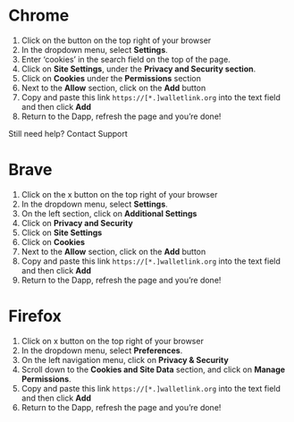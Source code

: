 # Chrome

1. Click on the  button on the top right of your browser
2. In the dropdown menu, select **Settings**. 
3. Enter ‘cookies’ in the search field on the top of the page.
4. Click on **Site Settings**, under the **Privacy and Security section**.
5. Click on **Cookies** under the **Permissions** section
6. Next to the **Allow** section, click on the **Add** button
7. Copy and paste this link `https://[*.]walletlink.org` into the text field and then click **Add** 
8. Return to the Dapp, refresh the page and you’re done!

Still need help? Contact Support 




# Brave
1. Click on the x button on the top right of your browser
2. In the dropdown menu, select **Settings**. 
3. On the left section, click on **Additional Settings**
4. Click on **Privacy and Security**
5. Click on **Site Settings**
6. Click on **Cookies**
7. Next to the **Allow** section, click on the **Add** button
8. Copy and paste this link `https://[*.]walletlink.org` into the text field and then click **Add** 
9. Return to the Dapp, refresh the page and you’re done!




# Firefox
1. Click on x button on the top right of your browser
2. In the dropdown menu, select **Preferences**. 
3. On the left navigation menu, click on **Privacy & Security**
4. Scroll down to the **Cookies and Site Data** section, and click on **Manage Permissions**.
5. Copy and paste this link `https://[*.]walletlink.org`    into the text field and then click **Add** 
6. Return to the Dapp, refresh the page and you’re done!


